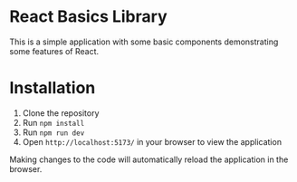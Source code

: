 # React Basics Library

This is a simple application with some basic components demonstrating some features of React.

# Installation

1. Clone the repository
2. Run `npm install`
3. Run `npm run dev`
4. Open `http://localhost:5173/` in your browser to view the application

Making changes to the code will automatically reload the application in the browser.
